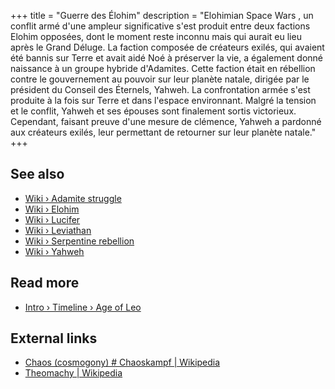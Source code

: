 +++
title = "Guerre des Élohim"
description = "Elohimian Space Wars , un conflit armé d'une ampleur significative s'est produit entre deux factions Elohim opposées, dont le moment reste inconnu mais qui aurait eu lieu après le Grand Déluge. La faction composée de créateurs exilés, qui avaient été bannis sur Terre et avait aidé Noé à préserver la vie, a également donné naissance à un groupe hybride d'Adamites. Cette faction était en rébellion contre le gouvernement au pouvoir sur leur planète natale, dirigée par le président du Conseil des Éternels, Yahweh. La confrontation armée s'est produite à la fois sur Terre et dans l'espace environnant. Malgré la tension et le conflit, Yahweh et ses épouses sont finalement sortis victorieux. Cependant, faisant preuve d'une mesure de clémence, Yahweh a pardonné aux créateurs exilés, leur permettant de retourner sur leur planète natale."
+++

## See also

- [Wiki › Adamite struggle](../../wiki/adamite-struggle/)
- [Wiki › Elohim](../../wiki/elohim/)
- [Wiki › Lucifer](../../wiki/lucifer/)
- [Wiki › Leviathan](../../wiki/leviathan/)
- [Wiki › Serpentine rebellion](../../wiki/serpentine-rebellion/)
- [Wiki › Yahweh](../../wiki/yahweh/)

## Read more

- [Intro › Timeline › Age of Leo](../../timeline/age-of-leo/)

## External links

- [Chaos (cosmogony) # Chaoskampf | Wikipedia](https://en.wikipedia.org/wiki/Chaos_\(cosmogony\)#Chaoskampf)
- [Theomachy | Wikipedia](https://en.wikipedia.org/wiki/Theomachy)